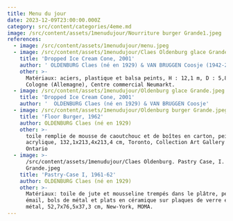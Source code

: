 ```yaml
---
title: Menu du jour
date: 2023-12-09T23:00:00.000Z
category: src/content/categories/4eme.md
image: /src/content/assets/1menudujour/Nourriture burger Grande1.jpeg
references:
  - image: /src/content/assets/1menudujour/menu.jpeg
  - image: /src/content/assets/1menudujour/Claes Oldenburg glace Grande.jpeg
    title: 'Dropped Ice Cream Cone, 2001'
    author: ' OLDENBURG Claes (né en 1929) & VAN BRUGGEN Coosje (1942-2009)'
    other: >-
      Matériaux: aciers, plastique et balsa peints, H : 12,1 m, D : 5,8 m,
      Cologne (Allemagne), Centre commercial Neumarkt.
  - image: /src/content/assets/1menudujour/Oldenburg glace Grande.jpeg
    title: 'Dropped Ice Cream Cone, 2001'
    author: '  OLDENBURG Claes (né en 1929) & VAN BRUGGEN Coosje'
  - image: /src/content/assets/1menudujour/Oldenburg burger Grande.jpeg
    title: 'Floor Burger, 1962'
    author: OLDENBURG Claes (né en 1929)
    other: >-
      toile remplie de mousse de caoutchouc et de boîtes en carton, peinture
      acrylique, 132,1x213,4x213,4 cm, Toronto, Collection Art Gallery of
      Ontario
  - image: >-
      /src/content/assets/1menudujour/Claes Oldenburg. Pastry Case, I. 1961-62 
      Grande.jpeg
    title: 'Pastry-Case I, 1961-62'
    author: OLDENBURG Claes (né en 1929)
    other: >-
      Matériaux: toile de jute et mousseline trempés dans le plâtre, peinture
      émail, bols de métal et plats en céramique sur plaques de verre et de
      métal, 52,7x76,5x37,3 cm, New-York, MOMA.
---
```



